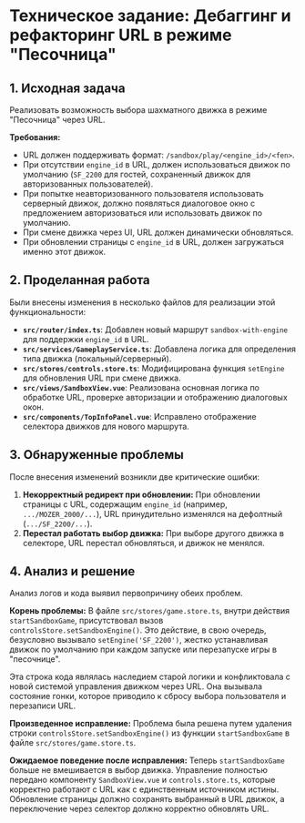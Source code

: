# Техническое задание: Дебаггинг и рефакторинг URL в режиме "Песочница"

## 1. Исходная задача

Реализовать возможность выбора шахматного движка в режиме "Песочница" через URL.

**Требования:**
- URL должен поддерживать формат: `/sandbox/play/<engine_id>/<fen>`.
- При отсутствии `engine_id` в URL, должен использоваться движок по умолчанию (`SF_2200` для гостей, сохраненный движок для авторизованных пользователей).
- При попытке неавторизованного пользователя использовать серверный движок, должно появляться диалоговое окно с предложением авторизоваться или использовать движок по умолчанию.
- При смене движка через UI, URL должен динамически обновляться.
- При обновлении страницы с `engine_id` в URL, должен загружаться именно этот движок.

## 2. Проделанная работа

Были внесены изменения в несколько файлов для реализации этой функциональности:
- **`src/router/index.ts`**: Добавлен новый маршрут `sandbox-with-engine` для поддержки `engine_id` в URL.
- **`src/services/GameplayService.ts`**: Добавлена логика для определения типа движка (локальный/серверный).
- **`src/stores/controls.store.ts`**: Модифицирована функция `setEngine` для обновления URL при смене движка.
- **`src/views/SandboxView.vue`**: Реализована основная логика по обработке URL, проверке авторизации и отображению диалоговых окон.
- **`src/components/TopInfoPanel.vue`**: Исправлено отображение селектора движков для нового маршрута.

## 3. Обнаруженные проблемы

После внесения изменений возникли две критические ошибки:

1.  **Некорректный редирект при обновлении:** При обновлении страницы с URL, содержащим `engine_id` (например, `.../MOZER_2000/...`), URL принудительно изменялся на дефолтный (`.../SF_2200/...`).
2.  **Перестал работать выбор движка:** При выборе другого движка в селекторе, URL перестал обновляться, и движок не менялся.

## 4. Анализ и решение

Анализ логов и кода выявил первопричину обеих проблем.

**Корень проблемы:**
В файле `src/stores/game.store.ts`, внутри действия `startSandboxGame`, присутствовал вызов `controlsStore.setSandboxEngine()`. Это действие, в свою очередь, безусловно вызывало `setEngine('SF_2200')`, жестко устанавливая движок по умолчанию при каждом запуске или перезапуске игры в "песочнице".

Эта строка кода являлась наследием старой логики и конфликтовала с новой системой управления движком через URL. Она вызывала состояние гонки, которое приводило к сбросу выбора пользователя и перезаписи URL.

**Произведенное исправление:**
Проблема была решена путем удаления строки `controlsStore.setSandboxEngine()` из функции `startSandboxGame` в файле `src/stores/game.store.ts`.

**Ожидаемое поведение после исправления:**
Теперь `startSandboxGame` больше не вмешивается в выбор движка. Управление полностью передано компоненту `SandboxView.vue` и `controls.store.ts`, которые корректно работают с URL как с единственным источником истины. Обновление страницы должно сохранять выбранный в URL движок, а переключение через селектор должно корректно обновлять URL.
